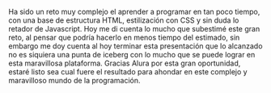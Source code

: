 Ha sido un reto muy complejo el aprender a programar en tan poco tiempo, con una base de estructura HTML, estilización con CSS y sin duda lo retador de Javascript. Hoy me di cuenta lo mucho que subestimé este gran reto, al pensar que podría hacerlo en menos tiempo del estimado, sin embargo me doy cuenta al hoy terminar esta presentación que lo alcanzado no es siquiera una punta de iceberg con lo mucho que se puede lograr en esta maravillosa plataforma. Gracias Alura por esta gran oportunidad, estaré listo sea cual fuere el resultado para ahondar en este complejo y maravilloso mundo de la programación.
